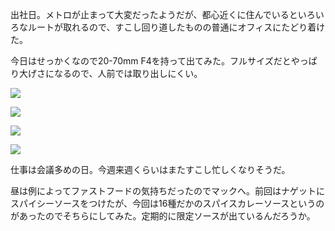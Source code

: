 出社日。メトロが止まって大変だったようだが、都心近くに住んでいるといろいろなルートが取れるので、すこし回り道したものの普通にオフィスにたどり着けた。

今日はせっかくなので20-70mm F4を持って出てみた。フルサイズだとやっぱり大げさになるので、人前では取り出しにくい。

![](https://photos.apkas.net/medium/202407/20240723-092918.webp)

![](https://photos.apkas.net/medium/202407/20240723-102138.webp)

![](https://photos.apkas.net/medium/202407/20240723-102637.webp)

![](https://photos.apkas.net/medium/202407/20240723-102719.webp)

仕事は会議多めの日。今週来週くらいはまたすこし忙しくなりそうだ。

昼は例によってファストフードの気持ちだったのでマックへ。前回はナゲットにスパイシーソースをつけたが、今回は16種だかのスパイスカレーソースというのがあったのでそちらにしてみた。定期的に限定ソースが出ているんだろうか。

